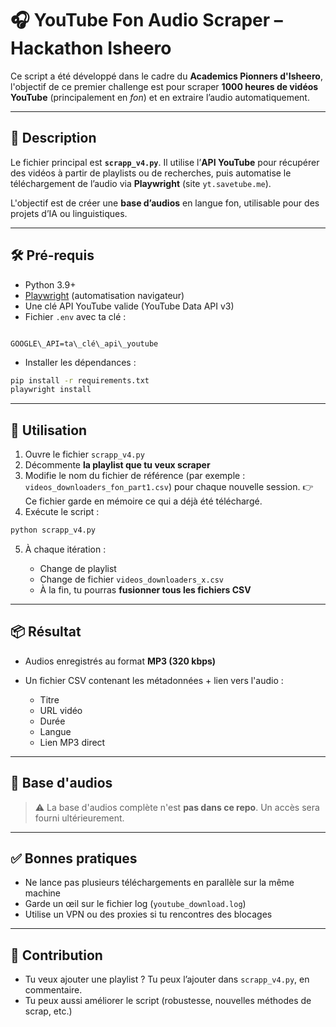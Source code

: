 
# 🎧 YouTube Fon Audio Scraper – Hackathon Isheero

Ce script a été développé dans le cadre du **Academics Pionners d'Isheero**, l'objectif de ce premier challenge est pour scraper **1000 heures de vidéos YouTube** (principalement en *fon*) et en extraire l’audio automatiquement.

---

## 🧾 Description

Le fichier principal est **`scrapp_v4.py`**. Il utilise l’**API YouTube** pour récupérer des vidéos à partir de playlists ou de recherches, puis automatise le téléchargement de l’audio via **Playwright** (site `yt.savetube.me`).

L'objectif est de créer une **base d’audios** en langue fon, utilisable pour des projets d’IA ou linguistiques.

---

## 🛠️ Pré-requis

- Python 3.9+
- [Playwright](https://playwright.dev/) (automatisation navigateur)
- Une clé API YouTube valide (YouTube Data API v3)
- Fichier `.env` avec ta clé :

```

GOOGLE\_API=ta\_clé\_api\_youtube

````

- Installer les dépendances :

```bash
pip install -r requirements.txt
playwright install
````

---

## 🧠 Utilisation

1. Ouvre le fichier `scrapp_v4.py`
2. Décommente **la playlist que tu veux scraper**
3. Modifie le nom du fichier de référence (par exemple : `videos_downloaders_fon_part1.csv`) pour chaque nouvelle session.
   👉 Ce fichier garde en mémoire ce qui a déjà été téléchargé.
4. Exécute le script :

```bash
python scrapp_v4.py
```

5. À chaque itération :

   * Change de playlist
   * Change de fichier `videos_downloaders_x.csv`
   * À la fin, tu pourras **fusionner tous les fichiers CSV**

---

## 📦 Résultat

* Audios enregistrés au format **MP3 (320 kbps)**
* Un fichier CSV contenant les métadonnées + lien vers l'audio :

  * Titre
  * URL vidéo
  * Durée
  * Langue
  * Lien MP3 direct

---

## 📂 Base d'audios

> ⚠️ La base d'audios complète n'est **pas dans ce repo**.
> Un accès sera fourni ultérieurement.

---

## ✅ Bonnes pratiques

* Ne lance pas plusieurs téléchargements en parallèle sur la même machine
* Garde un œil sur le fichier log (`youtube_download.log`)
* Utilise un VPN ou des proxies si tu rencontres des blocages

---

## 🤝 Contribution

* Tu veux ajouter une playlist ? Tu peux l’ajouter dans `scrapp_v4.py`, en commentaire.
* Tu peux aussi améliorer le script (robustesse, nouvelles méthodes de scrap, etc.)
